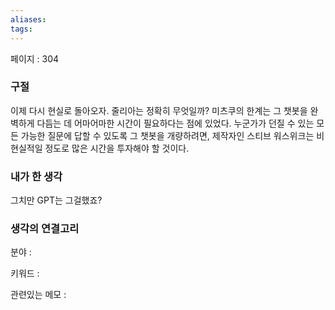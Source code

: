 ```yaml
---
aliases: 
tags:
---
```

페이지 : 304

### 구절
이제 다시 현실로 돌아오자. 줄리아는 정확히 무엇일까? 미츠쿠의 한계는 그 챗봇을 완벽하게 다듬는 데 어마어마한 시간이 필요하다는 점에 있었다. 누군가가 던질 수 있는 모든 가능한 질문에 답할 수 있도록 그 챗봇을 개량하려면, 제작자인 스티브 워스위크는 비현실적일 정도로 많은 시간을 투자해야 할 것이다.  


### 내가 한 생각
그치만 GPT는 그걸했죠?

### 생각의 연결고리
분야 : 

키워드 : 

관련있는 메모 : 